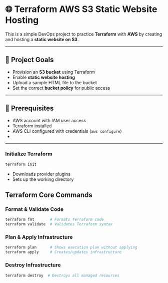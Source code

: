 # 🌐 Terraform AWS S3 Static Website Hosting

This is a simple DevOps project to practice **Terraform** with **AWS** by creating and hosting a **static website on S3**.

---

## 🧱 Project Goals

- Provision an **S3 bucket** using Terraform
- Enable **static website hosting**
- Upload a sample HTML file to the bucket
- Set the correct **bucket policy** for public access

---

## 🧰 Prerequisites

- AWS account with IAM user access
- Terraform installed
- AWS CLI configured with credentials (`aws configure`)
- 
---

### Initialize Terraform
```sh
terraform init
```
- Downloads provider plugins
- Sets up the working directory

## Terraform Core Commands
### Format & Validate Code
```sh
terraform fmt       # Formats Terraform code
terraform validate  # Validates Terraform syntax
```

### Plan & Apply Infrastructure
```sh
terraform plan      # Shows execution plan without applying
terraform apply     # Creates/updates infrastructure
```

### Destroy Infrastructure
```sh
terraform destroy  # Destroys all managed resources
```



